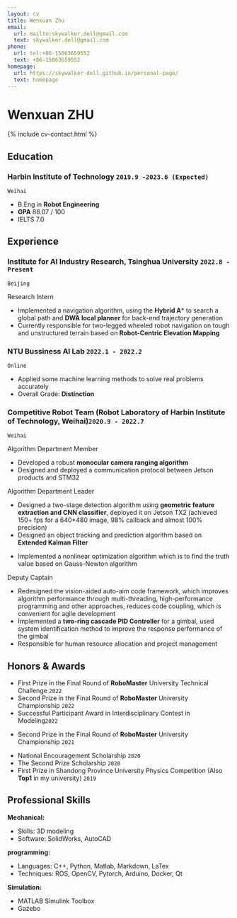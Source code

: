 ```yaml
---
layout: cv
title: Wenxuan Zhu
email:
  url: mailto:skywalker.dell@gmail.com
  text: skywalker.dell@gmail.com
phone:
  url: tel:+86-15063659552
  text: +86-15063659552
homepage:
  url: https://skywalker-dell.github.io/personal-page/
  text: homepage
---
```


# Wenxuan ZHU

<!--
include contact information from the front matter
Supported arguments:
    - homepage: url, text
        - phone
        - email
            -->

{% include cv-contact.html %}

## Education

<!-- ### **Harbin Institute of Technology, Weihai (HIT)** `2019.9 -2023.6(Expected)` -->
### **Harbin Institute of Technology** `2019.9 -2023.6 (Expected)`
<!-- ### **Harbin Institute of Technology (C9 League)** `2019.9 -2023.6 (Expected)` -->



```
Weihai
```

- B.Eng in **Robot Engineering**
- **GPA**   88.07 / 100
- IELTS 7.0


## Experience
### **Institute for AI Industry Research, Tsinghua University** `2022.8 - Present`
```
Beijing
```

Research Intern<br> 
- Implemented a navigation algorithm, using the **Hybrid A*** to search a global path and **DWA local planner** for back-end trajectory generation
- Currently responsible for two-legged wheeled robot navigation on tough and unstructured terrain based on **Robot-Centric Elevation Mapping**


### **NTU Bussiness AI Lab** `2022.1 - 2022.2`
```
Online
```
- Applied some machine learning methods to solve real problems accurately
- Overall Grade: **Distinction**

### **Competitive Robot Team** (Robot Laboratory of Harbin Institute of Technology, Weihai)`2020.9 - 2022.7`
```
Weihai
```


Algorithm Department Member<br> 

- Developed a robust **monocular camera ranging algorithm**
- Designed and deployed a communication protocol between Jetson products and STM32

Algorithm Department Leader<br>

- Designed a two-stage detection algorithm using **geometric feature extraction and CNN classifier**, deployed it on Jetson TX2 (achieved 150+ fps for a 640*480 image, 98% callback and almost 100% precision)
- Designed an object tracking and prediction algorithm based on **Extended Kalman Filter**
<!-- - Applied the **Extended Kalman Filter** to maneuver target tracking and prediction -->
- Implemented a nonlinear optimization algorithm which is to find the truth value based on Gauss-Newton algorithm
<!-- - Used **fourier transform** to fit motion with a specific law -->

Deputy Captain<br>
- Redesigned the vision-aided auto-aim code framework, which improves algorithm performance through multi-threading, high-performance programming and other approaches, reduces code coupling, which is convenient for agile development
- Implemented a **two-ring cascade PID Controller** for a gimbal, used system identification method to improve the response performance of the gimbal
- Responsible for human resource allocation and project management 
<!-- - Opened training courses for college freshmen -->




## Honors & Awards

<!-- - Second Prize in the Final Round of the National College Students’ RoboMaster robotic Competition `2021`<br>(**The largest and most influential robot competition in China**)  -->

- First Prize in the Final Round of **RoboMaster** University Technical Challenge `2022`<br>
- Second Prize in the Final Round of **RoboMaster** University Championship `2022`<br>
- Successful Participant Award in Interdisciplinary Contest in Modeling`2022`<br> 
<!-- - Second Prize in the Final Round of the National College Students' **RoboMaster** robotic Competition `2021`<br> -->
- Second Prize in the Final Round of **RoboMaster** University Championship `2021`<br>

<!-- - First Prize in the Northern Contest Zone of the National College Students’ RoboMaster robotic Competition `2021` <br> -->
- National Encouragement Scholarship `2020` <br>
- The Second Prize Scholarship `2020` <br>
- First Prize in Shandong Province University Physics Competition (Also **Top1** in my university) `2019` <br>




## Professional Skills

**Mechanical:**
- Skills: 3D modeling
- Software: SolidWorks, AutoCAD

**programming:**
- Languages: C++, Python, Matlab, Markdown, LaTex
- Techniques: ROS, OpenCV, Pytorch, Arduino, Docker, Qt
<!-- - Digital Image Processing with OpenCV -->
<!-- - Machine Learning and Deep Learning (Pytorch) -->
  <!-- - Linux Development -->
  <!-- - ROS2 Development and Embedded System Development -->
<!-- - ROS2 Development -->


**Simulation:**
- MATLAB Simulink Toolbox
- Gazebo
  <!-- - Coppeliasim -->


<!-- ### Footer

Last updated: May 2013 -->
